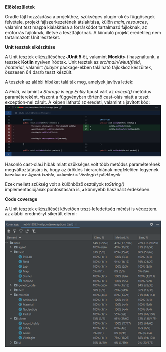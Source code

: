 **Előkészületek**

Gradle fájl hozzáadása a projekthez, szükséges plugin-ok és függőségek felvétele, projekt fájlszerkezetének átalakítása, külön *main*, *resources*, valamint *test* mappa kialakítása a forráskódot tartalmazó fájloknak, az erőforrás fájloknak, illetve a tesztfájloknak.
A kiinduló projekt eredetileg nem tartalmazott Unit teszteket.

**Unit tesztek elkészítése**

A Unit tesztek elkészítéséhez **JUnit 5**-öt, valamint **Mockito**-t használtunk, a tesztek **Kotlin** nyelven íródtak.
Unit tesztek az *src/main/whut/field*, */material*, valamint */player* package-ekben található fájlokhoz készültek, összesen 64 darab teszt készült.

A tesztek az alábbi hibákat találták meg, amelyek javítva lettek:

A *Field*, valamint a *Storage* is egy *Entity* típust várt az *accept()* metódus paramétereként, viszont a függvényben történő cast-olás miatt a teszt exception-nel zárult. A képen látható az eredeti, valamint a javított kód:
![](error.png)

Hasonló cast-olási hibák miatt szükséges volt több metódus paraméterének megváltoztatására is, hogy az öröklési hierarchiának megfelelően legyenek kezelve az *AgentUsable*, valamint a *Virologist* példányok.

Ezek mellett szükség volt a különböző osztályok *toString()* implementációjának pontosítására is, a könnyebb használat érdekében.


**Code coverage**

A Unit tesztek elkészítését követően teszt-lefedettség mérést is végeztem, az alábbi eredményt sikerült elérni:

![](coverage.png)
